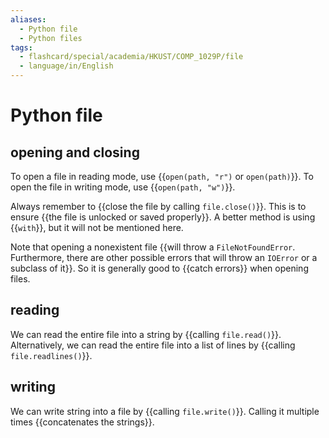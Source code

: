 ```yaml
---
aliases:
  - Python file
  - Python files
tags:
  - flashcard/special/academia/HKUST/COMP_1029P/file
  - language/in/English
---
```


# Python file

## opening and closing

To open a file in reading mode, use {{`open(path, "r")` or `open(path)`}}. To open the file in writing mode, use {{`open(path, "w")`}}. <!--SR:!2024-02-21,16,290!2024-04-06,48,310-->

Always remember to {{close the file by calling `file.close()`}}. This is to ensure {{the file is unlocked or saved properly}}. A better method is using {{`with`}}, but it will not be mentioned here. <!--SR:!2024-04-16,57,310!2024-02-22,17,290!2024-02-22,17,290-->

Note that opening a nonexistent file {{will throw a `FileNotFoundError`. Furthermore, there are other possible errors that will throw an `IOError` or a subclass of it}}. So it is generally good to {{catch errors}} when opening files. <!--SR:!2024-04-24,64,310!2024-04-19,59,310-->

## reading

We can read the entire file into a string by {{calling `file.read()`}}. Alternatively, we can read the entire file into a list of lines by {{calling `file.readlines()`}}. <!--SR:!2024-02-21,16,290!2024-02-22,17,290-->

## writing

We can write string into a file by {{calling `file.write()`}}. Calling it multiple times {{concatenates the strings}}. <!--SR:!2024-04-07,49,310!2024-04-17,58,310-->
